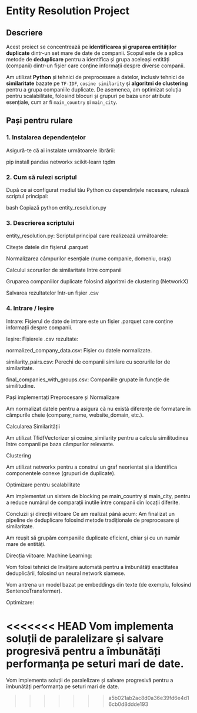 # Entity Resolution Project

## Descriere

Acest proiect se concentrează pe **identificarea și gruparea entităților duplicate** dintr-un set mare de date de companii. Scopul este de a aplica metode de **deduplicare** pentru a identifica și grupa aceleași entități (companii) dintr-un fișier care conține informații despre diverse companii.

Am utilizat **Python** și tehnici de preprocesare a datelor, inclusiv tehnici de **similaritate** bazate pe `TF-IDF`, `cosine similarity` și **algoritmi de clustering** pentru a grupa companiile duplicate. De asemenea, am optimizat soluția pentru scalabilitate, folosind blocuri și grupuri pe baza unor atribute esențiale, cum ar fi `main_country` și `main_city`.

## Pași pentru rulare

### 1. Instalarea dependențelor

Asigură-te că ai instalate următoarele librării:


pip install pandas networkx scikit-learn tqdm

### 2. Cum să rulezi scriptul
După ce ai configurat mediul tău Python cu dependințele necesare, rulează scriptul principal:

bash
Copiază
python entity_resolution.py
### 3. Descrierea scriptului
entity_resolution.py: Scriptul principal care realizează următoarele:

Citește datele din fișierul .parquet

Normalizarea câmpurilor esențiale (nume companie, domeniu, oraș)

Calculul scorurilor de similaritate între companii

Gruparea companiilor duplicate folosind algoritmi de clustering (NetworkX)

Salvarea rezultatelor într-un fișier .csv

### 4. Intrare / Ieșire
Intrare:
Fișierul de date de intrare este un fișier .parquet care conține informații despre companii.

Ieșire:
Fișierele .csv rezultate:

normalized_company_data.csv: Fișier cu datele normalizate.

similarity_pairs.csv: Perechi de companii similare cu scorurile lor de similaritate.

final_companies_with_groups.csv: Companiile grupate în funcție de similitudine.

Pași implementați
Preprocesare și Normalizare

Am normalizat datele pentru a asigura că nu există diferențe de formatare în câmpurile cheie (company_name, website_domain, etc.).

Calcularea Similarității

Am utilizat TfidfVectorizer și cosine_similarity pentru a calcula similitudinea între companii pe baza câmpurilor relevante.

Clustering

Am utilizat networkx pentru a construi un graf neorientat și a identifica componentele conexe (grupuri de duplicate).

Optimizare pentru scalabilitate

Am implementat un sistem de blocking pe main_country și main_city, pentru a reduce numărul de comparații inutile între companii din locații diferite.

Concluzii și direcții viitoare
Ce am realizat până acum:
Am finalizat un pipeline de deduplicare folosind metode tradiționale de preprocesare și similaritate.

Am reușit să grupăm companiile duplicate eficient, chiar și cu un număr mare de entități.

Direcția viitoare:
Machine Learning:

Vom folosi tehnici de învățare automată pentru a îmbunătăți exactitatea deduplicării, folosind un neural network siamese.

Vom antrena un model bazat pe embeddings din texte (de exemplu, folosind SentenceTransformer).

Optimizare:

<<<<<<< HEAD
Vom implementa soluții de paralelizare și salvare progresivă pentru a îmbunătăți performanța pe seturi mari de date.
=======
Vom implementa soluții de paralelizare și salvare progresivă pentru a îmbunătăți performanța pe seturi mari de date.

>>>>>>> a5b021ab2ac8d0a36e39fd6e4d16cb0d8ddde193
